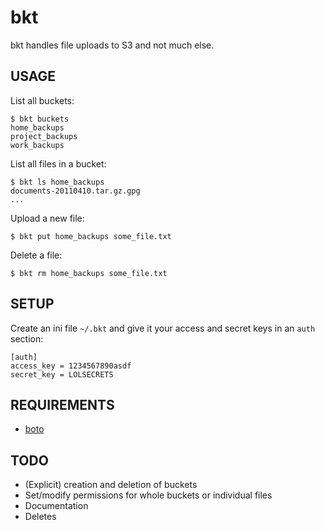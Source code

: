bkt
===

bkt handles file uploads to S3 and not much else.



USAGE
-----

List all buckets:

    $ bkt buckets
    home_backups
    project_backups
    work_backups


List all files in a bucket:

    $ bkt ls home_backups
    documents-20110410.tar.gz.gpg
    ...


Upload a new file:

    $ bkt put home_backups some_file.txt


Delete a file:

    $ bkt rm home_backups some_file.txt



SETUP
-----

Create an ini file `~/.bkt` and give it your access and secret
keys in an `auth` section:

    [auth]
    access_key = 1234567890asdf
    secret_key = LOLSECRETS



REQUIREMENTS
------------

* [boto](http://boto.cloudhackers.com/)



TODO
----

* (Explicit) creation and deletion of buckets
* Set/modify permissions for whole buckets or individual files
* Documentation
* Deletes
